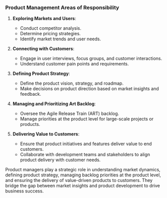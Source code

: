 ### Product Management Areas of Responsibility

1. **Exploring Markets and Users**:
   - Conduct competitor analysis.
   - Determine pricing strategies.
   - Identify market trends and user needs.

2. **Connecting with Customers**:
   - Engage in user interviews, focus groups, and customer interactions.
   - Understand customer pain points and requirements.

3. **Defining Product Strategy**:
   - Define the product vision, strategy, and roadmap.
   - Make decisions on product direction based on market insights and feedback.

4. **Managing and Prioritizing Art Backlog**:
   - Oversee the Agile Release Train (ART) backlog.
   - Manage priorities at the product level for large-scale projects or products.

5. **Delivering Value to Customers**:
   - Ensure that product initiatives and features deliver value to end customers.
   - Collaborate with development teams and stakeholders to align product delivery with customer needs.

Product managers play a strategic role in understanding market dynamics, defining product strategy, managing backlog priorities at the product level, and ensuring the delivery of value-driven products to customers. They bridge the gap between market insights and product development to drive business success.

